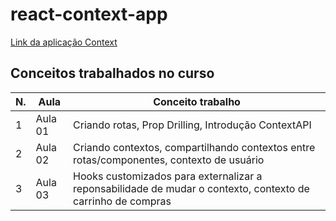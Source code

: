 # react-context-app


[Link da aplicação Context](https://alanserafim-react-context.vercel.app/)


## Conceitos trabalhados no curso

| N. | Aula | Conceito trabalho |
|--- |--- |---
| 1 | Aula 01 | Criando rotas, Prop Drilling, Introdução ContextAPI
| 2 | Aula 02 | Criando contextos, compartilhando contextos entre rotas/componentes, contexto de usuário
| 3 | Aula 03 | Hooks customizados para externalizar a reponsabilidade de mudar o contexto, contexto de carrinho de compras

